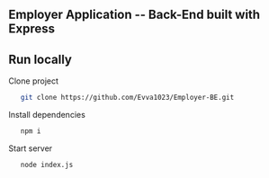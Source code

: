 ## Employer Application -- Back-End built with Express

## Run locally

Clone project

```bash
   git clone https://github.com/Evva1023/Employer-BE.git
```

Install dependencies

```bash
   npm i
```

Start server

```bash
   node index.js
```